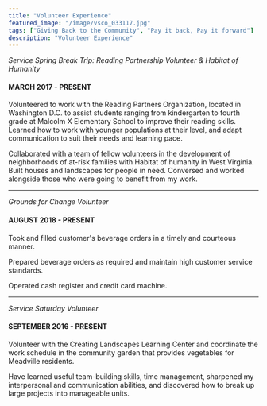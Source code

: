 ```yaml
---
title: "Volunteer Experience"
featured_image: "/image/vsco_033117.jpg"
tags: ["Giving Back to the Community", "Pay it back, Pay it forward"]
description: "Volunteer Experience"
---
```


_Service Spring Break Trip: Reading Partnership Volunteer & Habitat of Humanity_
#### MARCH 2017 - PRESENT

Volunteered to work with the Reading Partners Organization, located in Washington D.C. to assist students ranging from kindergarten to fourth grade at Malcolm X Elementary School to improve their reading skills. Learned how to work with younger populations at their level, and adapt communication to suit their needs and learning pace.

Collaborated with a team of fellow volunteers in the development of neighborhoods of at-risk families with Habitat of humanity in West Virginia. Built houses and landscapes for people in need. Conversed and worked alongside those who were going to benefit from my work.

---
_Grounds for Change Volunteer_
#### AUGUST 2018 - PRESENT

Took and filled customer's beverage orders in a timely and courteous manner. 

Prepared beverage orders as required and maintain high customer service standards. 

Operated cash register and credit card machine.

---
_Service Saturday Volunteer_
#### SEPTEMBER 2016 - PRESENT

Volunteer with the Creating Landscapes Learning Center and coordinate the work schedule in the community garden that provides vegetables for Meadville residents.

Have learned useful team-building skills, time management, sharpened my interpersonal and communication abilities, and discovered how to break up large projects into manageable units.

